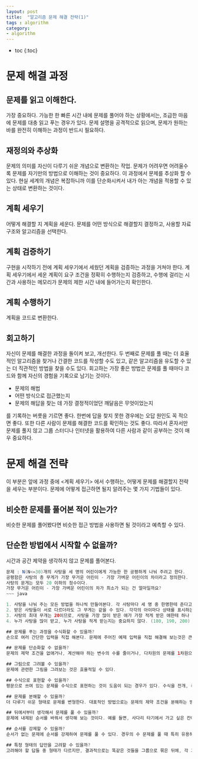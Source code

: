 ```yaml
---
layout: post
title:  "알고리즘 문제 해결 전략(1)"
tags : algorithm
category:
- algorithm
---
```


* toc
{:toc}

# 문제 해결 과정

## 문제를 읽고 이해한다.
가장 중요하다. 가능한 한 빠른 시간 내에 문제를 풀어야 하는 상황에서는, 조급한 마음에 문제를 대충 읽고 푸는 경우가 있다. 문제 설명을 공격적으로 읽으며, 문제가 원하는 바를 완전히 이해하는 과정이 반드시 필요하다.

## 재정의와 추상화
문제의 의미를 자신이 다루기 쉬운 개념으로 변환하는 작업. 문제가 어려우면 어려울수록 문제를 자기만의 방법으로 이해하는 것이 중요하다.
이 과정에서 문제를 추상화 할 수 있다. 현실 세계의 개념은 복잡하니까 이를 단순화시켜서 내가 아는 개념을 적용할 수 있는 상태로 변환하는 것이다.

## 계획 세우기
어떻게 해결할 지 계획을 세운다. 문제를 어떤 방식으로 해결할지 결정하고, 사용할 자료구조와 알고리즘을 선택한다. 

## 계획 검증하기
구현을 시작하기 전에 계획 세우기에서 세웠던 계획을 검증하는 과정을 거쳐야 한다. 계획 세우기에서 세운 계획이 요구 조건을 정확히 수행하는지 검증하고, 수행에 걸리는 시간과 사용하는 메모리가 문제의 제한 시간 내에 들어가는지 확인한다.

## 계획 수행하기
계획을 코드로 변환한다.

## 회고하기
자신이 문제를 해결한 과정을 돌이켜 보고, 개선한다. 두 번째로 문제를 풀 때는 더 효율적인 알고리즘을 찾거나 간결한 코드를 작성할 수도 있고, 같은 알고리즘을 유도할 수 있는 더 직관적인 방법을 찾을 수도 있다. 회고하는 가장 좋은 방법은 문제를 풀 때마다 코드와 함께 자신의 경험을 기록으로 남기는 것이다.

- 문제의 해법
- 어떤 방식으로 접근했는지
- 문제의 해답을 찾는 데 가장 결정적이었던 깨달음은 무엇이었는지

를 기록하는 버릇을 기르면 좋다. 한번에 답을 찾지 못한 경우에는 오답 원인도 꼭 적으면 좋다.
또한 다른 사람이 문제를 해결한 코드를 확인하는 것도 좋다. 따라서 혼자서만 문제를 풀지 않고 그룹 스터디나 인터넷을 활용하여 다른 사람과 같이 공부하는 것이 매우 중요하다.

# 문제 해결 전략
이 부분은 앞에 과정 중에 <계획 세우기> 에서 수행하는, 어떻게 문제를 해결할지 전략을 세우는 부분이다. 문제에 어떻게 접근하면 될지 알려주는 몇 가지 기법들이 있다.

## 비슷한 문제를 풀어본 적이 있는가?
비슷한 문제를 풀어봤다면 비슷한 접근 방법을 사용하면 될 것이라고 예측할 수 있다. 

## 단순한 방법에서 시작할 수 없을까?
시간과 공간 제약을 생각하지 않고 문제를 풀어본다.

~~~ java
문제 : N(N<=30)개의 사탕을 세 명의 어린이에게 가능한 한 공평하게 나눠 주려고 한다. 
공평함은 사탕의 총 무게가 가장 무거운 어린이 - 가장 가벼운 어린이의 차이라고 정의한다. 
사탕의 문게는 모두 20 이하의 정수이다. 
가장 무거운 어린이 - 가장 가벼운 어린이의 차가 최소가 되는 건 얼마일까요?
~~~ java

1. 사탕을 나눠 주는 모든 방법을 하나씩 만들어본다. 각 사탕마다 세 명 중 한명한테 준다고 가정하면 가능한 경우의 수는 3^N 가지이다.
2. 받은 사탕들이 서로 다르더라도 그 무게는 같을 수 있다. 각각의 아이마다 상태를 표시하는 공간을 둔다. (0, 0, 0)으로 시작하여, 사탕을 하나 줄 때마다 아이가 가진 사탕의 양을 늘린다. 사탕의 최대 무게는 200이므로, 각 아이가 가진 사탕의 양은 0에서 20 * N의 사이이다. 따라서 이와 같이 문제를 풀려면 대략 2억개의 배열을 잡아야 한다.
3. 사탕의 최대 무개는 20이므로, 사탕을 가장 많이 받은 애가 가장 적게 받은 애한테 하나 준다고 해도 총량이 역전되지 않는다. 즉, 차이가 20 이상인 경우에는 최적해가 될 수 없다. (한 개를 주면 차이가 줄기 때문에) 따라서 20*N / 3 + 20 넘게 사탕을 받는 경우는 무시해도 된다. 따라서 배열의 크기는 대략 천만 정도로 줄게 된다.
4. 누가 사탕을 많이 받고, 누가 사탕을 적게 받는지는 중요하지 않다. (180, 190, 200) or (200, 190, 180) 은 큰 차이가 없다. 따라서 총량이 항상 오름차순으로 정렬된 형태를 택하면 경우의 수가 대략 1/6로 줄어들게 된다.

## 문제를 푸는 과정을 수식화할 수 있을까?
손으로 여러 간단한 입력을 직접 해본다. 문제에 주어진 예제 입력을 직접 해결해 보는것은 큰 도움이 된다.

## 문제를 단순화할 수 없을까?
문제의 제약 조건을 없애거나, 계산해야 하는 변수의 수를 줄이거나, 다차원의 문제를 1차원으로 변형해서 풀어볼 수 있다.

## 그림으로 그려볼 수 있을까?
문제에 관련한 그림을 그려보는 것은 효율적일 수 있다.

## 수식으로 표현할 수 있을까?
평문으로 쓰여 있는 문제를 수식으로 표현하는 것이 도움이 되는 경우가 있다. 수식을 전개, 축약하는 과정에서 수학적 조작이 문제를 해결하는 데 큰 도움을 줄 수 있기 때문이다.

## 문제를 분해할 수 있을까?
더 다루기 쉬운 형태로 문제를 변형한다. 대표적인 방법으로는 문제의 제약 조건을 분해하는 방법이 있다. 문제의 제약 조건을 더 단순한 형태를 갖는 조건의 집합으로 분해하는 것이다.

## 뒤에서부터 생각해서 문제를 풀 수 있을까?
문제에 내제된 순서를 바꿔서 생각해 보는 것이다. 예를 들면, 사다리 타기에서 가고 싶은 칸에서부터 거꾸로 올라가는 것이다. A->B는 어렵지만 B->A는 쉬울 수 있다.

## 순서를 강제할 수 있을까?
순서가 없는 문제에 순서를 강제하여 문제를 풀 수 있다. 경우의 수 문제를 풀 때 특히 유용하다. 특정 조건을 만족하는 답들의 수를 셀 때, 순서를 강제하여 답의 중복 셈을 막을 수 있다.

## 특정 형태의 답만을 고려할 수 있을까?
고려해야 할 답들 중 형태가 다르지만, 결과적으로는 똑같은 것들을 그룹으로 묶은 뒤에, 각 그룹의 대표들만을 고려하는 방법이다. 

